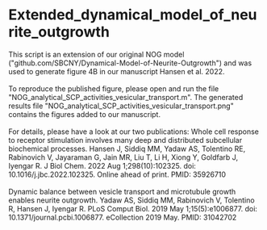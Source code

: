 # Extended_dynamical_model_of_neurite_outgrowth

This script is an extension of our original NOG model ("github.com/SBCNY/Dynamical-Model-of-Neurite-Outgrowth") and was used to generate figure 4B in our manuscript Hansen et al. 2022.<br>
<br>
To reproduce the published figure, please open and run the file "NOG_analytical_SCP_activities_vesicular_transport.m". The generated results file "NOG_analytical_SCP_activities_vesicular_transport.png" contains the figures added to our manuscript.<br>
<br>
For details, please have a look at our two publications:
Whole cell response to receptor stimulation involves many deep and distributed subcellular biochemical processes. Hansen J, Siddiq MM, Yadaw AS, Tolentino RE, Rabinovich V, Jayaraman G, Jain MR, Liu T, Li H, Xiong Y, Goldfarb J, Iyengar R. J Biol Chem. 2022 Aug 1;298(10):102325. doi: 10.1016/j.jbc.2022.102325. Online ahead of print.
PMID: 35926710<br>
<br>
Dynamic balance between vesicle transport and microtubule growth enables neurite outgrowth. Yadaw AS, Siddiq MM, Rabinovich V, Tolentino R, Hansen J, Iyengar R. PLoS Comput Biol. 2019 May 1;15(5):e1006877. doi: 10.1371/journal.pcbi.1006877. eCollection 2019 May. PMID: 31042702

